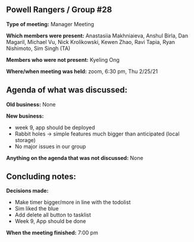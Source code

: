 ## Powell Rangers / Group #28

**Type of meeting:** Manager Meeting

**Which members were present:** Anastasiia Makhniaieva, Anshul Birla, Dan Magaril, Michael Vu, Nick Krolikowski, Kewen Zhao, Ravi Tapia, Ryan Nishimoto, Sim Singh (TA)

**Members who were not present:** Kyeling Ong

**Where/when meeting was held:** zoom, 6:30 pm, Thu 2/25/21


## Agenda of what was discussed:

**Old business:** None

**New business:** 
- week 9, app should be deployed 
- Rabbit holes -> simple features much bigger than anticipated (local storage)
- No major issues in our group

**Anything on the agenda that was not discussed:**  None


## Concluding notes:

**Decisions made:** 
- Make timer bigger/more in line with the todolist
- Sim liked the blue 
- Add delete all button to tasklist 
- Week 9, App should be done

**When the meeting finished:** 7:00 pm

